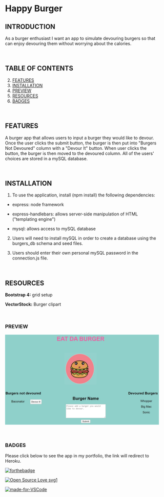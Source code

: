 # Happy Burger

## INTRODUCTION

As a burger enthusiast I want an app to simulate devouring burgers so that can enjoy devouring them without worrying about the calories.

<br>

## TABLE OF CONTENTS

2. [FEATURES](#features)
3. [INSTALLATION](#installation)
4. [PREVIEW](#preview)
5. [RESOURCES](#resources)
6. [BADGES](#badges)

<br>

## FEATURES

A burger app that allows users to input a burger they would like to devour. Once the user clicks the submit button, the burger is then put into "Burgers Not Devoured" column with a "Devour It" button. When user clicks the button, the burger is then moved to the devoured column.  All of the users' choices are stored in a mySQL database.


<br>

## INSTALLATION

1. To use the application, install (npm install) the following dependencies:

  * express: node framework

  * express-handlebars: allows server-side manipulation of HTML ("templating engine")

  * mysql: allows access to mySQL database

2. Users will need to install mySQL in order to create a database using the burgers_db schema and seed files.

3. Users should enter their own personal mySQL password in the connection.js file. 

<br>

## RESOURCES

**Bootstrap 4:** grid setup

**VectorStock:** Burger clipart

<br>

### PREVIEW

![image](./public/img/eat_burger_preview.jpg)

<br>

### BADGES

Please click below to see the app in my portfolio, the link will redirect to Heroku.

[![forthebadge](https://forthebadge.com/images/badges/check-it-out.svg)](https://secure-sands-03885.herokuapp.com/)

[![Open Source Love svg1](https://badges.frapsoft.com/os/v1/open-source.svg?v=103)](https://github.com/ellerbrock/open-source-badges/)

[![made-for-VSCode](https://img.shields.io/badge/Made%20for-VSCode-1f425f.svg)](https://code.visualstudio.com/)


